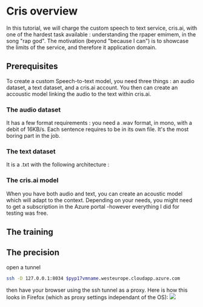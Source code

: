 # Cris overview

In this tutorial, we will charge the custom speech to text service, cris.ai, with one of the hardest task available : understanding the rpaper emimem, in the song "rap god".
The motivation (beyond "because I can") is to showcase the limits of the service, and therefore it application domain.


## Prerequisites

To create a custom Speech-to-text model, you need three things : an audio dataset, a text dataset, and a cris.ai account. You then can create an accoustic model linking the audio to the text within cris.ai.

### The audio dataset

It has a few format requirements : you need a .wav format, in mono, with a debit of 16KB/s. Each sentence requires to be in its own file. It's the most boring part in the job.

### The text dataset

It is a .txt with the following architecture : 

### The cris.ai model

When you have both audio and text, you can create an acoustic model which will adapt to the context. Depending on your needs, you might need to get a subscription in the Azure portal -however everything I did for testing was free.


## The training


## The precision

open a tunnel 
```bash
ssh -D 127.0.0.1:8034 $pyp17vmname.westeurope.cloudapp.azure.com
```

then have your browser using the ssh tunnel as a proxy. Here is how this looks in Firefox (which as proxy settings independant of the OS):
![](img/firefoxproxy.png)

